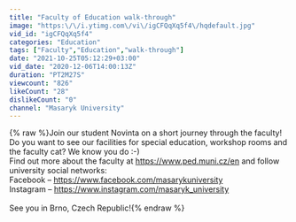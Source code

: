 ```yaml
---
title: "Faculty of Education walk-through"
image: "https:\/\/i.ytimg.com\/vi\/igCFQqXq5f4\/hqdefault.jpg"
vid_id: "igCFQqXq5f4"
categories: "Education"
tags: ["Faculty","Education","walk-through"]
date: "2021-10-25T05:12:29+03:00"
vid_date: "2020-12-06T14:00:13Z"
duration: "PT2M27S"
viewcount: "826"
likeCount: "28"
dislikeCount: "0"
channel: "Masaryk University"
---
```

{% raw %}Join our student Novinta on a short journey through the faculty! Do you want to see our facilities for special education, workshop rooms and the faculty cat? We know you do :-)<br />Find out more about the faculty at <a rel="nofollow" target="blank" href="https://www.ped.muni.cz/en">https://www.ped.muni.cz/en</a> and follow university social networks:<br />Facebook – <a rel="nofollow" target="blank" href="https://www.facebook.com/masarykuniversity">https://www.facebook.com/masarykuniversity</a> <br />Instagram – <a rel="nofollow" target="blank" href="https://www.instagram.com/masaryk_university">https://www.instagram.com/masaryk_university</a><br /><br />See you in Brno, Czech Republic!{% endraw %}

